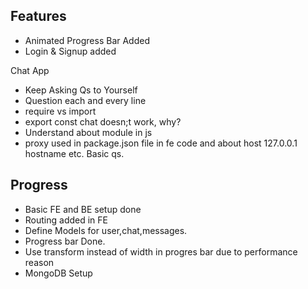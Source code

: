 ## Features
- Animated Progress Bar Added
- Login & Signup added



Chat App
- Keep Asking Qs to Yourself
- Question each and every line
- require vs import
- export const chat doesn;t work, why?
- Understand about module in js
- proxy used in package.json file in fe code and about host 127.0.0.1 hostname etc. Basic qs.

## Progress
- Basic FE and BE setup done
- Routing added in FE
- Define Models for user,chat,messages.
- Progress bar Done.
- Use transform instead of width in progres bar due to performance reason
- MongoDB Setup